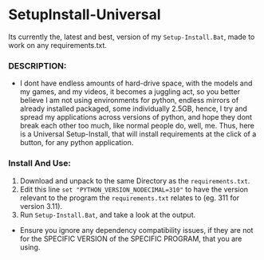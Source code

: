 # SetupInstall-Universal
Its currently the, latest and best, version of my `Setup-Install.Bat`, made to work on any requirements.txt.

### DESCRIPTION:
- I dont have endless amounts of hard-drive space, with the models and my games, and my videos, it becomes a juggling act, so you better believe I am not using environments for python, endless mirrors of already installed packaged, some individually 2.5GB, hence, I try and spread my applications across versions of python, and hope they dont break each other too much, like normal people do, well, me. Thus, here is a Universal Setup-Install, that will install requirements at the click of a button, for any python application. 

### Install And Use:
1. Download and unpack to the same Directory as the `requirements.txt`.
2. Edit this line `set "PYTHON_VERSION_NODECIMAL=310"` to have the version relevant to the program the `requirements.txt` relates to (eg. 311 for version 3.11).
3. Run `Setup-Install.Bat`, and take a look at the output.
- Ensure you ignore any dependency compatibility issues, if they are not for the SPECIFIC VERSION of the SPECIFIC PROGRAM, that you are using.  

